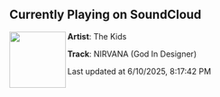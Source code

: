 ## Currently Playing on SoundCloud

[<img align="left" width="100" src="https://i1.sndcdn.com/artworks-z7WZeGyvomiz4lhJ-r2Hu4A-t500x500.jpg">](https://soundcloud.com/producedbythekids/nirvana-5)

**Artist**: The Kids 

**Track**: NIRVANA (God In Designer)

Last updated at 6/10/2025, 8:17:42 PM
